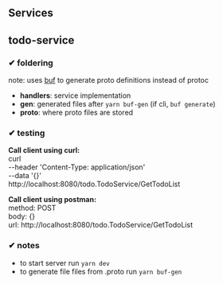 ## Services

## todo-service
### ✔ foldering
note: uses [buf](https://buf.build/docs/) to generate proto definitions instead of protoc
- **handlers**: service implementation
- **gen**: generated files after `yarn buf-gen` (if cli, `buf generate`) 
- **proto**: where proto files are stored

### ✔ testing
**Call client using curl:** \
curl \
  --header 'Content-Type: application/json' \
  --data '{}' \
  http://localhost:8080/todo.TodoService/GetTodoList
  
**Call client using postman:** \
method: POST \
body: {} \
url: http://localhost:8080/todo.TodoService/GetTodoList

### ✔ notes
- to start server run `yarn dev`
- to generate file files from .proto run `yarn buf-gen`
